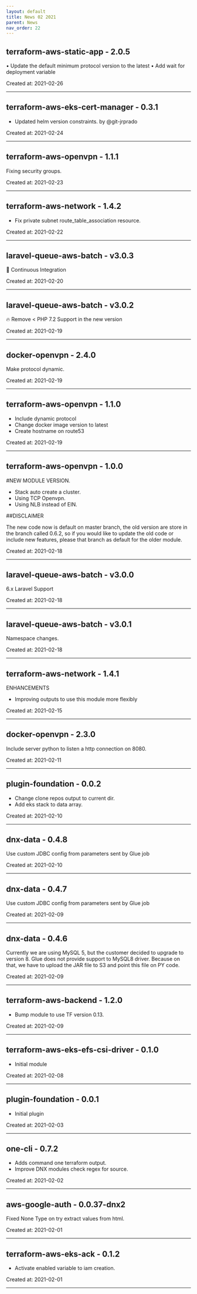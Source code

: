 ```yaml
---
layout: default
title: News 02 2021
parent: News
nav_order: 22
---
```




## terraform-aws-static-app - 2.0.5
• Update the default minimum protocol version to the latest
• Add wait for deployment variable

Created at: 2021-02-26

---


## terraform-aws-eks-cert-manager - 0.3.1
- Updated helm version constraints. by @git-jrprado

Created at: 2021-02-24

---


## terraform-aws-openvpn - 1.1.1
Fixing security groups.

Created at: 2021-02-23

---


## terraform-aws-network - 1.4.2
- Fix private subnet route_table_association resource.


Created at: 2021-02-22

---


## laravel-queue-aws-batch - v3.0.3
💚 Continuous Integration

Created at: 2021-02-20

---


## laravel-queue-aws-batch - v3.0.2
🔥 Remove < PHP 7.2 Support in the new version

Created at: 2021-02-19

---


## docker-openvpn - 2.4.0
Make protocol dynamic.

Created at: 2021-02-19

---


## terraform-aws-openvpn - 1.1.0
- Include dynamic protocol
- Change docker image version to latest
- Create hostname on route53

Created at: 2021-02-19

---


## terraform-aws-openvpn - 1.0.0
#NEW MODULE VERSION.

- Stack auto create a cluster.
- Using TCP Openvpn.
- Using NLB instead of EIN.

##DISCLAIMER

The new code now is default on master branch, the old version are store in the branch called 0.6.2, so if you would like to update the old code or include new features, please that branch as default for the older module.

Created at: 2021-02-18

---


## laravel-queue-aws-batch - v3.0.0
6.x Laravel Support

Created at: 2021-02-18

---


## laravel-queue-aws-batch - v3.0.1
Namespace changes.

Created at: 2021-02-18

---


## terraform-aws-network - 1.4.1
ENHANCEMENTS
- Improving outputs to use this module more flexibly

Created at: 2021-02-15

---


## docker-openvpn - 2.3.0
Include server python to listen a http connection on 8080.

Created at: 2021-02-11

---


## plugin-foundation - 0.0.2
- Change clone repos output to current dir.
- Add eks stack to data array.

Created at: 2021-02-10

---


## dnx-data - 0.4.8
Use custom JDBC config from parameters sent by Glue job

Created at: 2021-02-10

---


## dnx-data - 0.4.7
Use custom JDBC config from parameters sent by Glue job

Created at: 2021-02-09

---


## dnx-data - 0.4.6
Currently we are using MySQL 5, but the customer decided to upgrade to version 8. Glue does not provide support to MySQL8 driver.  Because on that, we have to upload the JAR file to S3 and point this file on PY code.

Created at: 2021-02-09

---


## terraform-aws-backend - 1.2.0
- Bump module to use TF version 0.13.

Created at: 2021-02-09

---


## terraform-aws-eks-efs-csi-driver - 0.1.0
- Initial module

Created at: 2021-02-08

---


## plugin-foundation - 0.0.1
- Initial plugin

Created at: 2021-02-03

---


## one-cli - 0.7.2
- Adds command one terraform output.
- Improve DNX modules check regex for source.

Created at: 2021-02-02

---


## aws-google-auth - 0.0.37-dnx2
Fixed None Type on try extract values from html.

Created at: 2021-02-01

---


## terraform-aws-eks-ack - 0.1.2
- Activate enabled variable to iam creation.

Created at: 2021-02-01

---

